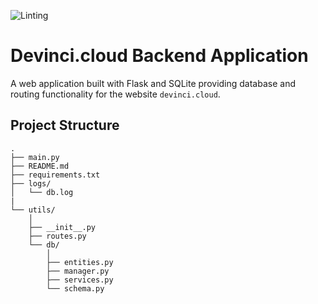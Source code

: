 ![Linting](https://github.com/sudoDeVinci/devinci.cloud-backend/actions/workflows/python-app.yml/badge.svg?branch=main)

# Devinci.cloud Backend Application

A web application built with Flask and SQLite providing database and routing functionality for the website `devinci.cloud`.

## Project Structure

```
.
├── main.py
├── README.md
├── requirements.txt
├── logs/
│   └── db.log
|
└── utils/ 
    │ 
    ├── __init__.py
    ├── routes.py
    └── db/
        │ 
        ├── entities.py 
        ├── manager.py
        ├── services.py
        └── schema.py

```
